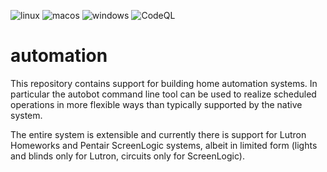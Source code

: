 ![linux](https://github.com/cosnicolaou/automation/actions/workflows/linux.yml/badge.svg)
![macos](https://github.com/cosnicolaou/automation/actions/workflows/macos.yml/badge.svg)
![windows](https://github.com/cosnicolaou/automation/actions/workflows/windows.yml/badge.svg)
![CodeQL](https://github.com/cosnicolaou/automation/actions/workflows/codeql.yml/badge.svg)

# automation

This repository contains support for building home automation systems. In
particular the autobot command line tool can be used to realize
scheduled operations in more flexible ways than typically supported
by the native system.

The entire system is extensible and currently there is support for
Lutron Homeworks and Pentair ScreenLogic systems, albeit in limited
form (lights and blinds only for Lutron, circuits only for ScreenLogic).

